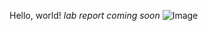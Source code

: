 Hello, world!
*lab report coming soon*
![Image](https://media.istockphoto.com/id/896352298/photo/the-geisel-library-on-gilman-drive-in-the-campus-of-the-university-of-california-san-diego.jpg?s=1024x1024&w=is&k=20&c=oL_dS7wwi9B8XWNyY33Ti3UWpJF2FHWgzHjdK8lw4sI=)
